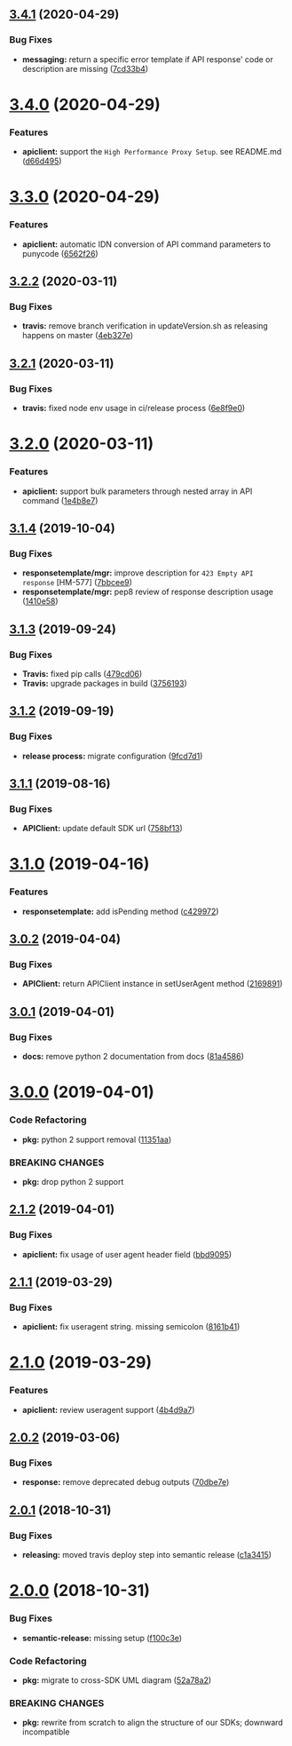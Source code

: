 ## [3.4.1](https://github.com/hexonet/python-sdk/compare/v3.4.0...v3.4.1) (2020-04-29)


### Bug Fixes

* **messaging:** return a specific error template if API response' code or description are missing ([7cd33b4](https://github.com/hexonet/python-sdk/commit/7cd33b4cae237ae1657599a1f662ec69388971a3))

# [3.4.0](https://github.com/hexonet/python-sdk/compare/v3.3.0...v3.4.0) (2020-04-29)


### Features

* **apiclient:** support the `High Performance Proxy Setup`. see README.md ([d66d495](https://github.com/hexonet/python-sdk/commit/d66d495b0033bb9e6adcf7e9b7adb27c4eda63dd))

# [3.3.0](https://github.com/hexonet/python-sdk/compare/v3.2.2...v3.3.0) (2020-04-29)


### Features

* **apiclient:** automatic IDN conversion of API command parameters to punycode ([6562f26](https://github.com/hexonet/python-sdk/commit/6562f26c8741efa54bcf293331b8a6687b198828))

## [3.2.2](https://github.com/hexonet/python-sdk/compare/v3.2.1...v3.2.2) (2020-03-11)


### Bug Fixes

* **travis:** remove branch verification in updateVersion.sh as releasing happens on master ([4eb327e](https://github.com/hexonet/python-sdk/commit/4eb327e85e22f78d24048edaae3a175f74b3f314))

## [3.2.1](https://github.com/hexonet/python-sdk/compare/v3.2.0...v3.2.1) (2020-03-11)


### Bug Fixes

* **travis:** fixed node env usage in ci/release process ([6e8f9e0](https://github.com/hexonet/python-sdk/commit/6e8f9e0ee483e3d3d053805982e1d14647a07cc7))

# [3.2.0](https://github.com/hexonet/python-sdk/compare/v3.1.4...v3.2.0) (2020-03-11)


### Features

* **apiclient:** support bulk parameters through nested array in API command ([1e4b8e7](https://github.com/hexonet/python-sdk/commit/1e4b8e76f0f695e5e2780619b26aa0017b419b46))

## [3.1.4](https://github.com/hexonet/python-sdk/compare/v3.1.3...v3.1.4) (2019-10-04)


### Bug Fixes

* **responsetemplate/mgr:** improve description for `423 Empty API response` [HM-577] ([7bbcee9](https://github.com/hexonet/python-sdk/commit/7bbcee9))
* **responsetemplate/mgr:** pep8 review of response description usage ([1410e58](https://github.com/hexonet/python-sdk/commit/1410e58))

## [3.1.3](https://github.com/hexonet/python-sdk/compare/v3.1.2...v3.1.3) (2019-09-24)


### Bug Fixes

* **Travis:** fixed pip calls ([479cd06](https://github.com/hexonet/python-sdk/commit/479cd06))
* **Travis:** upgrade packages in build ([3756193](https://github.com/hexonet/python-sdk/commit/3756193))

## [3.1.2](https://github.com/hexonet/python-sdk/compare/v3.1.1...v3.1.2) (2019-09-19)


### Bug Fixes

* **release process:** migrate configuration ([9fcd7d1](https://github.com/hexonet/python-sdk/commit/9fcd7d1))

## [3.1.1](https://github.com/hexonet/python-sdk/compare/v3.1.0...v3.1.1) (2019-08-16)


### Bug Fixes

* **APIClient:** update default SDK url ([758bf13](https://github.com/hexonet/python-sdk/commit/758bf13))

# [3.1.0](https://github.com/hexonet/python-sdk/compare/v3.0.2...v3.1.0) (2019-04-16)


### Features

* **responsetemplate:** add isPending method ([c429972](https://github.com/hexonet/python-sdk/commit/c429972))

## [3.0.2](https://github.com/hexonet/python-sdk/compare/v3.0.1...v3.0.2) (2019-04-04)


### Bug Fixes

* **APIClient:** return APIClient instance in setUserAgent method ([2169891](https://github.com/hexonet/python-sdk/commit/2169891))

## [3.0.1](https://github.com/hexonet/python-sdk/compare/v3.0.0...v3.0.1) (2019-04-01)


### Bug Fixes

* **docs:** remove python 2 documentation from docs ([81a4586](https://github.com/hexonet/python-sdk/commit/81a4586))

# [3.0.0](https://github.com/hexonet/python-sdk/compare/v2.1.2...v3.0.0) (2019-04-01)


### Code Refactoring

* **pkg:** python 2 support removal ([11351aa](https://github.com/hexonet/python-sdk/commit/11351aa))


### BREAKING CHANGES

* **pkg:** drop python 2 support

## [2.1.2](https://github.com/hexonet/python-sdk/compare/v2.1.1...v2.1.2) (2019-04-01)


### Bug Fixes

* **apiclient:** fix usage of user agent header field ([bbd9095](https://github.com/hexonet/python-sdk/commit/bbd9095))

## [2.1.1](https://github.com/hexonet/python-sdk/compare/v2.1.0...v2.1.1) (2019-03-29)


### Bug Fixes

* **apiclient:** fix useragent string. missing semicolon ([8161b41](https://github.com/hexonet/python-sdk/commit/8161b41))

# [2.1.0](https://github.com/hexonet/python-sdk/compare/v2.0.2...v2.1.0) (2019-03-29)


### Features

* **apiclient:** review useragent support ([4b4d9a7](https://github.com/hexonet/python-sdk/commit/4b4d9a7))

## [2.0.2](https://github.com/hexonet/python-sdk/compare/v2.0.1...v2.0.2) (2019-03-06)


### Bug Fixes

* **response:** remove deprecated debug outputs ([70dbe7e](https://github.com/hexonet/python-sdk/commit/70dbe7e))

## [2.0.1](https://github.com/hexonet/python-sdk.git/compare/v2.0.0...v2.0.1) (2018-10-31)


### Bug Fixes

* **releasing:** moved travis deploy step into semantic release ([c1a3415](https://github.com/hexonet/python-sdk.git/commit/c1a3415))

# [2.0.0](https://github.com/hexonet/python-sdk.git/compare/v1.2.7...v2.0.0) (2018-10-31)


### Bug Fixes

* **semantic-release:** missing setup ([f100c3e](https://github.com/hexonet/python-sdk.git/commit/f100c3e))


### Code Refactoring

* **pkg:** migrate to cross-SDK UML diagram ([52a78a2](https://github.com/hexonet/python-sdk.git/commit/52a78a2))


### BREAKING CHANGES

* **pkg:** rewrite from scratch to align the structure of our SDKs; downward incompatible
